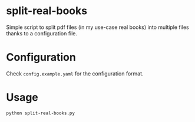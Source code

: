 # split-real-books

Simple script to split pdf files (in my use-case real books) into multiple files thanks to a configuration file.

# Configuration

Check `config.example.yaml` for the configuration format.

# Usage

```
python split-real-books.py
```
